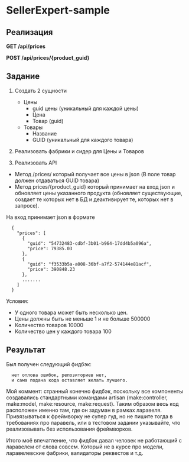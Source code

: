 # SellerExpert-sample
## Реализация
**GET /api/prices**

**POST /api/prices/{product_guid}**

## Задание
1. Создать 2 сущности
   
   - Цены
      - guid цены (уникальный для каждой цены)
      - Цена
      - Товар (guid)  
   - Товары
      - Название
      - GUID (уникальный для каждого товара)

2. Реализовать фабрики и сидер для Цены и Товаров
3. Реализовать API
  - Метод /prices/ который получает все цены в json (В поле товар должен отдаваться GUID товара)
  - Метод prices/{product_guid} который принимает на вход json и обновляет цены указанного продукта
  (обновляет существующие, создает те которых нет в БД и деактивирует те, которых нет в запросе).
   
  На вход принимает json в формате

      {
        "prices": [
          {
            "guid": "54732483-cdbf-3b01-b964-17dd4b5a096a",
            "price": 79385.03
          },
          {
            "guid": "f3533b5a-a008-36bf-a7f2-574144e81acf",
            "price": 390848.23
          },
          .......
        ]
      }

Условия:
- У одного товара может быть несколько цен.
- Цены должны быть не меньше 1 и не больше 500000
- Количество товаров 10000
- Количество цен у каждого товара 100

## Результат
Был получен следующий фидбэк:

      нет отлова ошибок, репозиториев нет, 
      и сама подача кода оставляет желать лучшего. 

Мой коммент: странный конечно фидбэк, поскольку все компоненты создавались стандартными командами
artisan (make:controller, make:model, make:resource, make:request). Таким образом весь код расположен именно там,
где он задуман в рамках ларавеля. Привязываться к фреймворку не супер гуд, но не пишите тогда в требованиях про
ларавель, или в тестовом задании указывайте, что реализовывать без использования фреймворков.

Итого моё впечатление, что фидбэк давал человек не работающий с ларавелем от слова совсем.
Который не в курсе про модели, ларавелевские фабрики, валидаторы реквестов и т.д.
